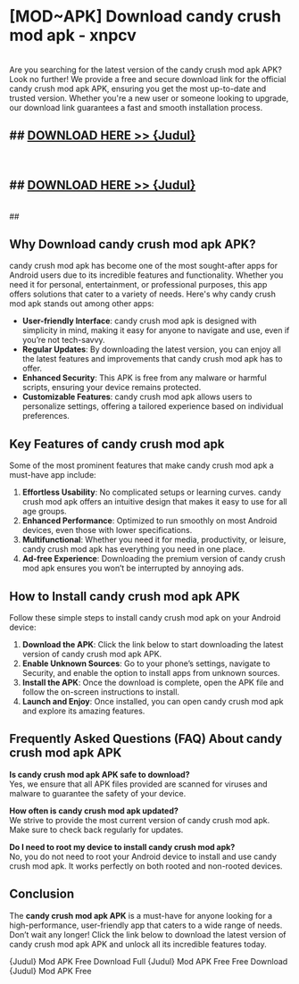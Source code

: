# [MOD~APK] Download candy crush mod apk - xnpcv <br>
<br>
Are you searching for the latest version of the candy crush mod apk APK? Look no further! We provide a free and secure download link for the official candy crush mod apk APK, ensuring you get the most up-to-date and trusted version. Whether you're a new user or someone looking to upgrade, our download link guarantees a fast and smooth installation process.


## ##  [DOWNLOAD HERE >> {Judul}](https://geoflix.me/watch.php?title=candy_crush_mod_apk&ref=git)
  <br>

##  ## [DOWNLOAD HERE >> {Judul}](https://geoflix.me/watch.php?title=candy_crush_mod_apk&ref=git)
  <br>
  ##



## Why Download candy crush mod apk APK?

candy crush mod apk has become one of the most sought-after apps for Android users due to its incredible features and functionality. Whether you need it for personal, entertainment, or professional purposes, this app offers solutions that cater to a variety of needs. Here's why candy crush mod apk stands out among other apps:

- **User-friendly Interface**: candy crush mod apk is designed with simplicity in mind, making it easy for anyone to navigate and use, even if you’re not tech-savvy.
- **Regular Updates**: By downloading the latest version, you can enjoy all the latest features and improvements that candy crush mod apk has to offer.
- **Enhanced Security**: This APK is free from any malware or harmful scripts, ensuring your device remains protected.
- **Customizable Features**: candy crush mod apk allows users to personalize settings, offering a tailored experience based on individual preferences.

## Key Features of candy crush mod apk

Some of the most prominent features that make candy crush mod apk a must-have app include:

1. **Effortless Usability**: No complicated setups or learning curves. candy crush mod apk offers an intuitive design that makes it easy to use for all age groups.
2. **Enhanced Performance**: Optimized to run smoothly on most Android devices, even those with lower specifications.
3. **Multifunctional**: Whether you need it for media, productivity, or leisure, candy crush mod apk has everything you need in one place.
4. **Ad-free Experience**: Downloading the premium version of candy crush mod apk ensures you won’t be interrupted by annoying ads.

## How to Install candy crush mod apk APK

Follow these simple steps to install candy crush mod apk on your Android device:

1. **Download the APK**: Click the link below to start downloading the latest version of candy crush mod apk APK.
2. **Enable Unknown Sources**: Go to your phone’s settings, navigate to Security, and enable the option to install apps from unknown sources.
3. **Install the APK**: Once the download is complete, open the APK file and follow the on-screen instructions to install.
4. **Launch and Enjoy**: Once installed, you can open candy crush mod apk and explore its amazing features.

## Frequently Asked Questions (FAQ) About candy crush mod apk APK

**Is candy crush mod apk APK safe to download?**  
Yes, we ensure that all APK files provided are scanned for viruses and malware to guarantee the safety of your device.

**How often is candy crush mod apk updated?**  
We strive to provide the most current version of candy crush mod apk. Make sure to check back regularly for updates.

**Do I need to root my device to install candy crush mod apk?**  
No, you do not need to root your Android device to install and use candy crush mod apk. It works perfectly on both rooted and non-rooted devices.

## Conclusion

The **candy crush mod apk APK** is a must-have for anyone looking for a high-performance, user-friendly app that caters to a wide range of needs. Don’t wait any longer! Click the link below to download the latest version of candy crush mod apk APK and unlock all its incredible features today.

{Judul} Mod APK Free
Download Full {Judul} Mod APK Free
Free Download {Judul} Mod APK Free

